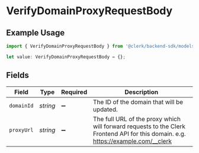# VerifyDomainProxyRequestBody

## Example Usage

```typescript
import { VerifyDomainProxyRequestBody } from '@clerk/backend-sdk/models/operations';

let value: VerifyDomainProxyRequestBody = {};
```

## Fields

| Field      | Type     | Required           | Description                                                                                                                       |
| ---------- | -------- | ------------------ | --------------------------------------------------------------------------------------------------------------------------------- |
| `domainId` | _string_ | :heavy_minus_sign: | The ID of the domain that will be updated.                                                                                        |
| `proxyUrl` | _string_ | :heavy_minus_sign: | The full URL of the proxy which will forward requests to the Clerk Frontend API for this domain. e.g. https://example.com/__clerk |
